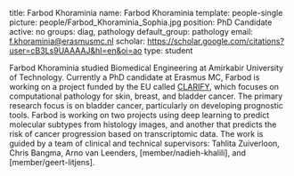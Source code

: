 title: Farbod Khoraminia
name: Farbod Khoraminia
template: people-single
picture: people/Farbod_Khoraminia_Sophia.jpg
position: PhD Candidate
active: no
groups: diag, pathology
default_group: pathology
email: f.khoraminia@erasmusmc.nl
scholar: https://scholar.google.com/citations?user=cB3Ls9UAAAAJ&hl=en&oi=ao
type: student


Farbod Khoraminia studied Biomedical Engineering at Amirkabir University of Technology. Currently a PhD candidate at Erasmus MC, Farbod is working on a project funded by the EU called [CLARIFY](https://www.clarify-project.eu/), which focuses on computational pathology for skin, breast, and bladder cancer. The primary research focus is on bladder cancer, particularly on developing prognostic tools. Farbod is working on two projects using deep learning to predict molecular subtypes from histology images, and another that predicts the risk of cancer progression based on transcriptomic data. The work is guided by a team of clinical and technical supervisors: Tahlita Zuiverloon, Chris Bangma, Arno van Leenders, [member/nadieh-khalili], and [member/geert-litjens].
